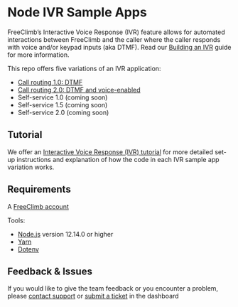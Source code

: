 # Node IVR Sample Apps

FreeClimb’s Interactive Voice Response (IVR) feature allows for automated interactions between FreeClimb and the caller where the caller responds with voice and/or keypad inputs (aka DTMF). Read our [Building an IVR](https://docs.freeclimb.com/docs/building-an-ivr) guide for more information. 

This repo offers five variations of an IVR application: 
- [Call routing 1.0: DTMF](call-router-1.0)
- [Call routing 2.0: DTMF and voice-enabled](call-router-2.0)
- Self-service 1.0 (coming soon)
- Self-service 1.5 (coming soon)
- Self-service 2.0 (coming soon)

## Tutorial
We offer an [Interactive Voice Response (IVR) tutorial](https://docs.freeclimb.com/docs/ivr-call-routing-10) for more detailed set-up instructions and explanation of how the code in each IVR sample app variation works.

## Requirements
A [FreeClimb account](https://freeclimb.com/dashboard/)

Tools:
- [Node.js](https://nodejs.org/en/download/) version 12.14.0 or higher
- [Yarn](https://yarnpkg.com/en/)
- [Dotenv](https://www.npmjs.com/package/dotenv)

## Feedback & Issues
If you would like to give the team feedback or you encounter a problem, please [contact support](https://www.freeclimb.com/support/) or [submit a ticket](https://freeclimb.com/dashboard/portal/support) in the dashboard
